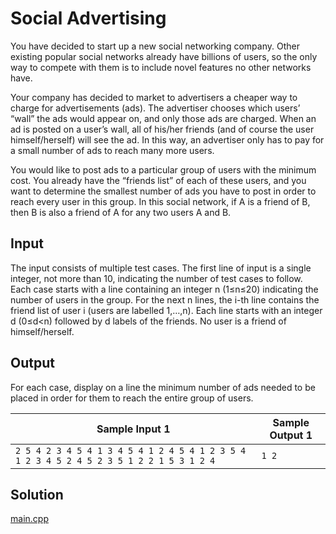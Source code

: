 # Social Advertising

You have decided to start up a new social networking company. Other existing popular social networks already have billions of users, so the only way to compete with them is to include novel features no other networks have.

Your company has decided to market to advertisers a cheaper way to charge for advertisements (ads). The advertiser chooses which users’ “wall” the ads would appear on, and only those ads are charged. When an ad is posted on a user’s wall, all of his/her friends (and of course the user himself/herself) will see the ad. In this way, an advertiser only has to pay for a small number of ads to reach many more users.

You would like to post ads to a particular group of users with the minimum cost. You already have the “friends list” of each of these users, and you want to determine the smallest number of ads you have to post in order to reach every user in this group. In this social network, if A is a friend of B, then B is also a friend of A for any two users A and B.

## Input

The input consists of multiple test cases. The first line of input is a single integer, not more than 10, indicating the number of test cases to follow. Each case starts with a line containing an integer n (1≤n≤20) indicating the number of users in the group. For the next n lines, the i-th line contains the friend list of user i (users are labelled 1,…,n). Each line starts with an integer d (0≤d<n) followed by d labels of the friends. No user is a friend of himself/herself.

## Output

For each case, display on a line the minimum number of ads needed to be placed in order for them to reach the entire group of users.

| Sample Input 1                                               | Sample Output 1 |
| ------------------------------------------------------------ | --------------- |
| `2 5 4 2 3 4 5 4 1 3 4 5 4 1 2 4 5 4 1 2 3 5 4 1 2 3 4 5 2 4 5 2 3 5 1 2 2 1 5 3 1 2 4 ` | `1 2`           |

## Solution

[main.cpp](./main.cpp)